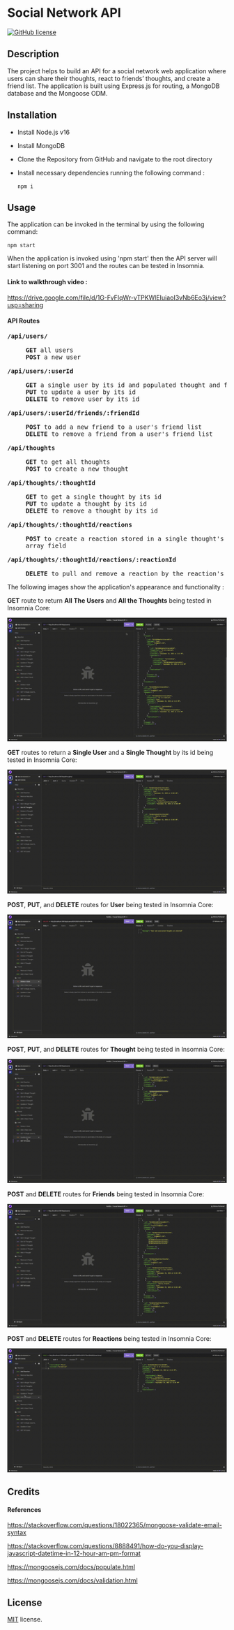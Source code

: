 # Social Network API

[![GitHub license](https://img.shields.io/badge/License-MIT-yellow.svg)](https://opensource.org/licenses/MIT)

## Description

The project helps to build an API for a social network web application where users can share their thoughts, react to friends’ thoughts, and create a friend list. The application is built using Express.js for routing, a MongoDB database and the Mongoose ODM.

## Installation

- Install Node.js v16
- Install MongoDB
- Clone the Repository from GitHub and navigate to the root directory
- Install necessary dependencies running the following command :

  ```
  npm i
  ```

## Usage

The application can be invoked in the terminal by using the following command:

```
npm start
```

When the application is invoked using 'npm start' then the API server will start listening on port 3001 and the routes can be tested in Insomnia.

#### Link to walkthrough video :

https://drive.google.com/file/d/1G-FvFIqWr-vTPKWlEIuiaoI3vNb6Eo3j/view?usp=sharing

#### API Routes

<pre>
<b>/api/users/</b>

    <b> GET</b> all users
     <b>POST</b> a new user

<b>/api/users/:userId</b>

     <b>GET</b> a single user by its id and populated thought and friend data
     <b>PUT</b> to update a user by its id
     <b>DELETE</b> to remove user by its id

<b>/api/users/:userId/friends/:friendId</b>

     <b>POST</b> to add a new friend to a user's friend list
     <b>DELETE</b> to remove a friend from a user's friend list

<b>/api/thoughts</b>

     <b>GET</b> to get all thoughts
     <b>POST</b> to create a new thought

<b>/api/thoughts/:thoughtId</b>

     <b>GET</b> to get a single thought by its id
     <b>PUT</b> to update a thought by its id
     <b>DELETE</b> to remove a thought by its id

<b>/api/thoughts/:thoughtId/reactions</b>

     <b>POST</b> to create a reaction stored in a single thought's reactions 
     array field

<b>/api/thoughts/:thoughtId/reactions/:reactionId</b>

     <b>DELETE</b> to pull and remove a reaction by the reaction's reactionId value
</pre>

The following images show the application's appearance and functionality :

**GET** route to return **All The Users** and **All the Thoughts** being tested in Insomnia Core:

![LM 1](./assets/images/getall.gif)

**GET** routes to return a **Single User** and a **Single Thought** by its id being tested in Insomnia Core:

![LM 2](./assets/images/getsingle.gif)

**POST**, **PUT**, and **DELETE** routes for **User** being tested in Insomnia Core:

![LM 3](./assets/images/user.gif)

**POST**, **PUT**, and **DELETE** routes for **Thought** being tested in Insomnia Core:

![LM 4](./assets/images/thought.gif)

**POST** and **DELETE** routes for **Friends** being tested in Insomnia Core:

![LM 5](./assets/images/friend.gif)

**POST** and **DELETE** routes for **Reactions** being tested in Insomnia Core:

![LM 5](./assets/images/reaction.gif)

## Credits

#### References

https://stackoverflow.com/questions/18022365/mongoose-validate-email-syntax

https://stackoverflow.com/questions/8888491/how-do-you-display-javascript-datetime-in-12-hour-am-pm-format

https://mongoosejs.com/docs/populate.html

https://mongoosejs.com/docs/validation.html

## License

[MIT](https://opensource.org/licenses/MIT) license.
